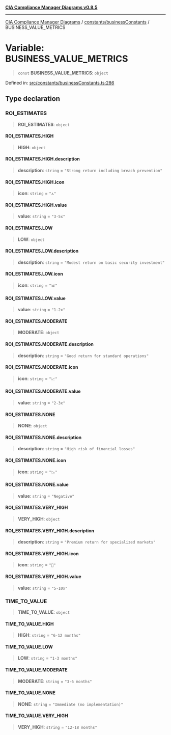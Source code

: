 [**CIA Compliance Manager Diagrams v0.8.5**](../../../README.md)

***

[CIA Compliance Manager Diagrams](../../../modules.md) / [constants/businessConstants](../README.md) / BUSINESS\_VALUE\_METRICS

# Variable: BUSINESS\_VALUE\_METRICS

> `const` **BUSINESS\_VALUE\_METRICS**: `object`

Defined in: [src/constants/businessConstants.ts:286](https://github.com/Hack23/cia-compliance-manager/blob/3ae0301247f765ba03c8c0fe645db4718bb8af76/src/constants/businessConstants.ts#L286)

## Type declaration

### ROI\_ESTIMATES

> **ROI\_ESTIMATES**: `object`

#### ROI\_ESTIMATES.HIGH

> **HIGH**: `object`

#### ROI\_ESTIMATES.HIGH.description

> **description**: `string` = `"Strong return including breach prevention"`

#### ROI\_ESTIMATES.HIGH.icon

> **icon**: `string` = `"🔝"`

#### ROI\_ESTIMATES.HIGH.value

> **value**: `string` = `"3-5x"`

#### ROI\_ESTIMATES.LOW

> **LOW**: `object`

#### ROI\_ESTIMATES.LOW.description

> **description**: `string` = `"Modest return on basic security investment"`

#### ROI\_ESTIMATES.LOW.icon

> **icon**: `string` = `"📊"`

#### ROI\_ESTIMATES.LOW.value

> **value**: `string` = `"1-2x"`

#### ROI\_ESTIMATES.MODERATE

> **MODERATE**: `object`

#### ROI\_ESTIMATES.MODERATE.description

> **description**: `string` = `"Good return for standard operations"`

#### ROI\_ESTIMATES.MODERATE.icon

> **icon**: `string` = `"📈"`

#### ROI\_ESTIMATES.MODERATE.value

> **value**: `string` = `"2-3x"`

#### ROI\_ESTIMATES.NONE

> **NONE**: `object`

#### ROI\_ESTIMATES.NONE.description

> **description**: `string` = `"High risk of financial losses"`

#### ROI\_ESTIMATES.NONE.icon

> **icon**: `string` = `"📉"`

#### ROI\_ESTIMATES.NONE.value

> **value**: `string` = `"Negative"`

#### ROI\_ESTIMATES.VERY\_HIGH

> **VERY\_HIGH**: `object`

#### ROI\_ESTIMATES.VERY\_HIGH.description

> **description**: `string` = `"Premium return for specialized markets"`

#### ROI\_ESTIMATES.VERY\_HIGH.icon

> **icon**: `string` = `"💎"`

#### ROI\_ESTIMATES.VERY\_HIGH.value

> **value**: `string` = `"5-10x"`

### TIME\_TO\_VALUE

> **TIME\_TO\_VALUE**: `object`

#### TIME\_TO\_VALUE.HIGH

> **HIGH**: `string` = `"6-12 months"`

#### TIME\_TO\_VALUE.LOW

> **LOW**: `string` = `"1-3 months"`

#### TIME\_TO\_VALUE.MODERATE

> **MODERATE**: `string` = `"3-6 months"`

#### TIME\_TO\_VALUE.NONE

> **NONE**: `string` = `"Immediate (no implementation)"`

#### TIME\_TO\_VALUE.VERY\_HIGH

> **VERY\_HIGH**: `string` = `"12-18 months"`
